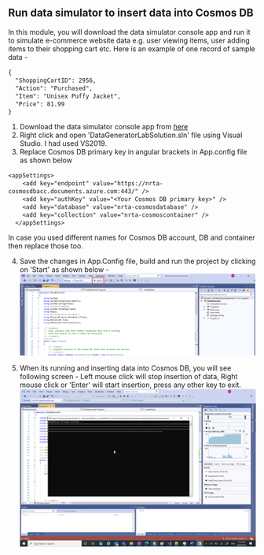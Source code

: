 ## Run data simulator to insert data into Cosmos DB
In this module, you will download the data simulator console app and run it to simulate e-commerce website data e.g. user viewing items, user adding items to their shopping cart etc. Here is an example of one record of sample data -
  ```
  {      
    "ShoppingCartID": 2956,
    "Action": "Purchased",
    "Item": "Unisex Puffy Jacket",
    "Price": 81.99
  }
  ```

1. Download the data simulator console app from [here](../src/NrtaDataGenerator.zip)
2. Right click and open 'DataGeneratorLabSolution.sln' file using Visual Studio. I had used VS2019.
3. Replace Cosmos DB primary key in angular brackets in App.config file as shown below 
```
<appSettings>
    <add key="endpoint" value="https://nrta-cosmosdbacc.documents.azure.com:443/" />
    <add key="authKey" value="<Your Cosmos DB primary key>" />
    <add key="database" value="nrta-cosmosdatabase" />
    <add key="collection" value="nrta-cosmoscontainer" />
  </appSettings>
```

In case you used different names for Cosmos DB account, DB and container then replace those too.

4. Save the changes in App.Config file, build and run the project by clicking on 'Start' as shown below -
![](../images/DG1.png)

5. When its running and inserting data into Cosmos DB, you will see following screen -
Left mouse click will stop insertion of data, Right mouse click or 'Enter' will start insertion, press any other key to exit.
![](../images/DG2.png)

